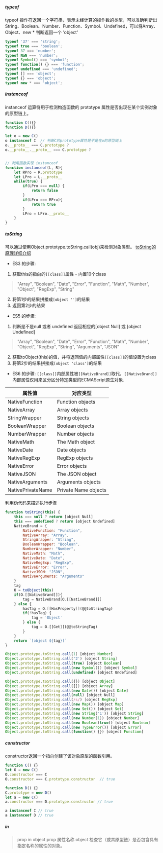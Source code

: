<!--
 * @Descripttion: 
 * @Author: ganbowen
 * @Date: 2020-01-18 14:30:00
 * @LastEditors: ganbowen
 * @LastEditTime: 2020-03-24 11:00:14
 -->
##### typeof 
typeof 操作符返回一个字符串，表示未经计算的操作数的类型，可以准确判断出String、Boolean、Number、Function、Symbol、Undefined，可以将Array、Object、new * 判断返回一个 'object'
```js
typeof '37' === 'string';
typeof true === 'boolean';
typeof 37 === 'number';
typeof NaN === 'number'; 
typeof Symbol() === 'symbol';
typeof function() {} === 'function';
typeof undefined === 'undefined';
typeof [] === 'object';
typeof {} === 'object';
typeof new * === 'object';
```
##### instanceof 
instanceof 运算符用于检测构造函数的 prototype 属性是否出现在某个实例对象的原型链上。
```js
function C(){} 
function D(){} 

let o = new C()
o instanceof C  // 判断C的prototype属性是不是在o的原型链上
o.__proto__ === C.prototype ?
o.__proto__.__proto__ === C.prototype ? 


// 利用函数实现 instanceof
function instanceof(L, R){
    let RPro = R.prototype
    let LPro = L.__proto__
    while(true) {
        if(LPro === null) {
            return false
        }
        if(LPro === RPro){
            return true
        }
        LPro = LPro.__proto__
    }
}
```

##### toString 
可以通过使用Object.prototype.toString.call(obj)来检测对象类型。
[toString的原理详细介绍](https://www.jb51.net/article/79941.htm)
- ES3 的步骤:
1. 获取this的指向的`[[class]]`属性 - 内置10个class
> "Array", "Boolean", "Date", "Error", "Function", "Math", "Number", "Object", "RegExp", "String"
2. 将第1步的结果拼接成`[object '']`的结果
3. 返回第2步的结果
- ES5 的步骤:
1. 判断是不是null 或者 undefined 返回相应的[object Null] 或 [object Undefined]
> "Array", "Boolean", "Date", "Error", "Function", "Math", "Number", "Object", "RegExp", "String", "Arguments", "JSON"
2. 获取toObject(this)的值，并将返回值的内部属性`[[class]]`的值设置为class
3. 将第2步的结果拼接成`[object 'class']`的结果
- ES6 的步骤:
`[[class]]`内部属性被`[[NativeBrand]]`取代，`[[NativeBrand]]`内部属性仅用来区分区分特定类型的ECMAScript原生对象.

属性值 | 对应类型
---|---
NativeFunction|	Function objects
NativeArray|	Array objects
StringWrapper|	String objects
BooleanWrapper|	Boolean objects
NumberWrapper	|Number objects
NativeMath	|The Math object
NativeDate	|Date objects
NativeRegExp	|RegExp objects
NativeError|	Error objects
NativeJSON	|The JSON object
NativeArguments	|Arguments objects
NativePrivateName|	Private Name objects
利用伪代码来描述执行步骤
```js
function toString(this) {
    this === null ? return [object Null]
    this === undefined ? return [object Undefined]
    NativeBrand = {
        NativeFunction:	"Function",
        NativeArray: "Array",
        StringWrapper: "String",
        BooleanWrapper: "Boolean",
        NumberWrapper: "Number",
        NativeMath:	"Math",
        NativeDate:	"Date",
        NativeRegExp: "RegExp",
        NativeError: "Error",
        NativeJSON: "JSON",
        NativeArguments: "Arguments"
    }
    tag 
    O = toObject(this)
    if(O.[[NativeBrand]]){
        tag = NativeBrand[O.[[NativeBrand]]]
    } else {
        hasTag = O.[[HasProperty]](@@toStringTag)
        if(!hasTag) {
            tag = 'Object'
        } else {
            tag = O.[[Get]](@@toStringTag)
        }
    }
    return `[object ${tag}]`
}
```
```js
Object.prototype.toString.call(1) [object Number]
Object.prototype.toString.call('2') [object String]
Object.prototype.toString.call(true) [object Boolean]
Object.prototype.toString.call(new Symbol()) [object Symbol]
Object.prototype.toString.call(undefined) [object Undefined]

Object.prototype.toString.call({}) [object Object]
Object.prototype.toString.call([]) [object Array]
Object.prototype.toString.call(new Date()) [object Date]
Object.prototype.toString.call(null) [object Null]
Object.prototype.toString.call(/s/) [object RegExp]
Object.prototype.toString.call(new Map()) [object Map]
Object.prototype.toString.call(new Set()) [object Set]
Object.prototype.toString.call(new String('1')) [object String]
Object.prototype.toString.call(new Number(1)) [object Number]
Object.prototype.toString.call(new Boolean(true)) [object Boolean]
Object.prototype.toString.call(new TypeError()) [object Error]
Object.prototype.toString.call(function() {}) [object Function]
```

##### constructor
constructor返回一个指向创建了该对象原型的函数引用。
```js
function C() {}
let O = new C()
O.constructor === C
O.constructor === C.prototype.constructor  // true

function D() {}
C.prototype = new D()
let a = new C()
a.constructor === D.prototype.constructor // true

a instanceof C // true
a instanceof D // true
```

##### in
> prop in object
prop 属性名称
object 检查它（或其原型链）是否包含具有指定名称的属性的对象。


